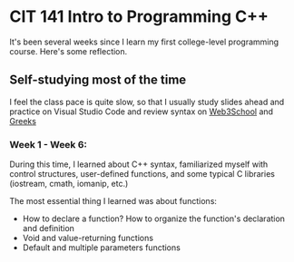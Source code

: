 # CIT 141 Intro to Programming C++
It's been several weeks since I learn my first college-level programming course. Here's some reflection. 

## Self-studying most of the time
I feel the class pace is quite slow, so that I usually study slides ahead and practice on Visual Studio Code and review syntax on [Web3School](https://www.w3schools.com/) and [Greeks](https://www.geeksforgeeks.org/cpp/c-plus-plus/)

### Week 1 - Week 6:
During this time, I learned about C++ syntax, familiarized myself with control structures, user-defined functions, and some typical C libraries (iostream, cmath, iomanip, etc.) 

The most essential thing I learned was about functions: 
  - How to declare a function? How to organize the function's declaration and definition
  - Void and value-returning functions
  - Default and multiple parameters functions
